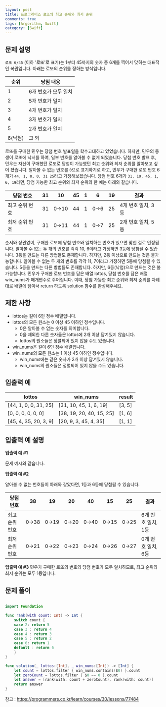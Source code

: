 ```yaml
---
layout: post
title: 프로그래머스 로또의 최고 순위와 최저 순위
comments: true
tags: [Argorithm, Swift]
category: [Swift]
---
```


## 문제 설명
`로또 6/45` (이하 '로또'로 표기)는 1부터 45까지의 숫자 중 6개를 찍어서 맞히는 대표적인 복권입니다. 아래는 로또의 순위를 정하는 방식입니다.


| 순위	| 당첨 내용 |
|---|---|
|1 |	6개 번호가 모두 일치 |
|2 |	5개 번호가 일치 |
|3 |	4개 번호가 일치 |
|4 |	3개 번호가 일치 |
|5 |	2개 번호가 일치 |
|6(낙첨) |그 외|

로또를 구매한 민우는 당첨 번호 발표일을 학수고대하고 있었습니다. 하지만, 민우의 동생이 로또에 낙서를 하여, 일부 번호를 알아볼 수 없게 되었습니다. 당첨 번호 발표 후, 민우는 자신이 구매했던 로또로 당첨이 가능했던 최고 순위와 최저 순위를 알아보고 싶어 졌습니다.
알아볼 수 없는 번호를 `0`으로 표기하기로 하고, 민우가 구매한 로또 번호 6개가 `44, 1, 0, 0, 31 25`라고 가정해보겠습니다. 당첨 번호 6개가 `31, 10, 45, 1, 6, 19`라면, 당첨 가능한 최고 순위와 최저 순위의 한 예는 아래와 같습니다.

|당첨 번호	| 31	|10|	45	|1	|6	|19	| 결과|
|---|---|---|---|---|---|---|---|
|최고 순위 번호	| 31	|0→10	|44	|1	|0→6	|25	|4개 번호 일치, 3등|
|최저 순위 번호	| 31	|0→11	|44	|1	|0→7	|25	|2개 번호 일치, 5등|

순서와 상관없이, 구매한 로또에 당첨 번호와 일치하는 번호가 있으면 맞힌 걸로 인정됩니다.
알아볼 수 없는 두 개의 번호를 각각 10, 6이라고 가정하면 3등에 당첨될 수 있습니다.
3등을 만드는 다른 방법들도 존재합니다. 하지만, 2등 이상으로 만드는 것은 불가능합니다.
알아볼 수 없는 두 개의 번호를 각각 11, 7이라고 가정하면 5등에 당첨될 수 있습니다.
5등을 만드는 다른 방법들도 존재합니다. 하지만, 6등(낙첨)으로 만드는 것은 불가능합니다.
민우가 구매한 로또 번호를 담은 배열 lottos, 당첨 번호를 담은 배열 win_nums가 매개변수로 주어집니다. 이때, 당첨 가능한 최고 순위와 최저 순위를 차례대로 배열에 담아서 return 하도록 solution 함수를 완성해주세요.

## 제한 사항
- lottos는 길이 6인 정수 배열입니다.
- lottos의 모든 원소는 0 이상 45 이하인 정수입니다.
    - 0은 알아볼 수 없는 숫자를 의미합니다.
    - 0을 제외한 다른 숫자들은 lottos에 2개 이상 담겨있지 않습니다.
    - lottos의 원소들은 정렬되어 있지 않을 수도 있습니다.
- win_nums은 길이 6인 정수 배열입니다.
- win_nums의 모든 원소는 1 이상 45 이하인 정수입니다.
    - win_nums에는 같은 숫자가 2개 이상 담겨있지 않습니다.
    - win_nums의 원소들은 정렬되어 있지 않을 수도 있습니다.

## 입출력 예

| lottos |	win_nums |	result | 
|---|---|---|
| [44, 1, 0, 0, 31, 25]	| [31, 10, 45, 1, 6, 19]	| [3, 5] |
| [0, 0, 0, 0, 0, 0]	| [38, 19, 20, 40, 15, 25] | 	[1, 6] |
| [45, 4, 35, 20, 3, 9]	| [20, 9, 3, 45, 4, 35]	   | [1, 1] |


## 입출력 예 설명

**입출력 예 #1**

문제 예시와 같습니다.

**입출력 예 #2**

알아볼 수 없는 번호들이 아래와 같았다면, 1등과 6등에 당첨될 수 있습니다.

|당첨 번호	|38|	19|	20| 40	| 15	| 25 |	결과|
|---|---|---|---|---|---|---|---|
|최고 순위 번호	| 0→38	|0→19	|0→20	|0→40	|0→15	|0→25|	6개 번호 일치, 1등|
|최저 순위 번호	| 0→21	|0→22	|0→23	|0→24	|0→26	|0→27|	0개 번호 일치, 6등|

**입출력 예 #3**
민우가 구매한 로또의 번호와 당첨 번호가 모두 일치하므로, 최고 순위와 최저 순위는 모두 1등입니다.

## 문제 풀이


```swift

import Foundation

func rank(with count: Int) -> Int {
    switch count {
    case 2: return 5
    case 3 : return 4
    case 4 : return 3
    case 5 : return 2
    case 6: return 1
    default : return 6
    }
}

func solution(_ lottos:[Int], _ win_nums:[Int]) -> [Int] {
    let count = lottos.filter { win_nums.contains($0) }.count
    let zeroCount = lottos.filter { $0 == 0 }.count
    let answer = [rank(with: count + zeroCount), rank(with: count)]
    return answer
}
```


참고 : <https://programmers.co.kr/learn/courses/30/lessons/77484>